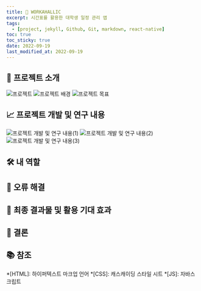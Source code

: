 ```yaml
---
title: 📱 WORKAHALLIC
excerpt: 시간표를 활용한 대학생 일정 관리 앱
tags:
  - [project, jekyll, Github, Git, markdown, react-native]
toc: true
toc_sticky: true
date: 2022-09-19
last_modified_at: 2022-09-19
---
```


## 🌟 프로젝트 소개
![프로젝트](../assets/WORKAHALLIC/프로젝트.png "프로젝트")
![프로젝트 배경](../assets/WORKAHALLIC/프로젝트%20배경.png "프로젝트 배경")
![프로젝트 목표](../assets/WORKAHALLIC/프로젝트%20목표.png "프로젝트 목표")
<span style="color: grey;"></span>

## 📈 프로젝트 개발 및 연구 내용
![프로젝트 개발 및 연구 내용(1)](../assets/WORKAHALLIC/프로젝트%20개발%20및%20연구%20내용.png "연구 내용(1)")
![프로젝트 개발 및 연구 내용(2)](../assets/WORKAHALLIC/프로젝트%20개발%20및%20연구%20내용%20(2).png "연구 내용(2)")
![프로젝트 개발 및 연구 내용(3)](../assets/WORKAHALLIC/프로젝트%20개발%20및%20연구%20내용%20(3).png "연구 내용(3)")
<span style="color: grey;"></span>

## 🛠 내 역할
<span style="color: grey;"></span>

## 🐞 오류 해결
<span style="color: grey;"></span>

## 🎉 최종 결과물 및 활용 기대 효과
<span style="color: grey;"></span>

## 📜 결론
<span style="color: grey;"></span>

## 📚 참조
<span style="color: grey;"></span>

*[HTML]: 하이퍼텍스트 마크업 언어
*[CSS]: 캐스캐이딩 스타일 시트
*[JS]: 자바스크립트